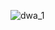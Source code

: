 ![dwa_1](https://user-images.githubusercontent.com/75038294/200087991-735d0dcc-f4ca-41af-8b2f-37a2f209e58c.png)

